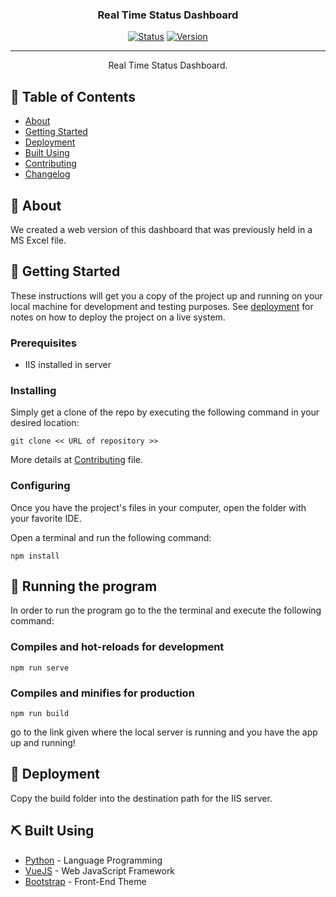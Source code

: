 <h3 align="center">Real Time Status Dashboard</h3>

<div align="center">

[![Status](https://img.shields.io/badge/Status-Production-informational.svg)]()
[![Version](https://img.shields.io/badge/Version-v0.0.1-blue)]()

</div>

---

<p align="center"> Real Time Status Dashboard.
    <br> 
</p>

## 📝 Table of Contents

- [About](#about)
- [Getting Started](#getting_started)
- [Deployment](#deployment)
- [Built Using](#built_using)
- [Contributing](CONTRIBUTING.md)
- [Changelog](CHANGELOG.md)

## 🧐 About <a name = "about"></a>

We created a web version of this dashboard that was previously held in a MS Excel file.

## 🏁 Getting Started <a name = "getting_started"></a>

These instructions will get you a copy of the project up and running on your local machine for development and testing purposes. See [deployment](#deployment) for notes on how to deploy the project on a live system.

### Prerequisites

- IIS installed in server

### Installing

Simply get a clone of the repo by executing the following command in your desired location:

```
git clone << URL of repository >>
```

More details at [Contributing](CONTRIBUTING.md) file.

### Configuring

Once you have the project's files in your computer, open the folder with your favorite IDE.

Open a terminal and run the following command:

```
npm install
```

## 🔧 Running the program <a name = "tests"></a>

In order to run the program go to the the terminal and execute the following command:

### Compiles and hot-reloads for development

```
npm run serve
```

### Compiles and minifies for production

```
npm run build
```

go to the link given where the local server is running and you have the app up and running!

## 🚀 Deployment <a name = "deployment"></a>

Copy the build folder into the destination path for the IIS server.

## ⛏️ Built Using <a name = "built_using"></a>

- [Python](https://www.python.org/) - Language Programming
- [VueJS](https://v3.vuejs.org/) - Web JavaScript Framework
- [Bootstrap](https://getbootstrap.com/) - Front-End Theme
